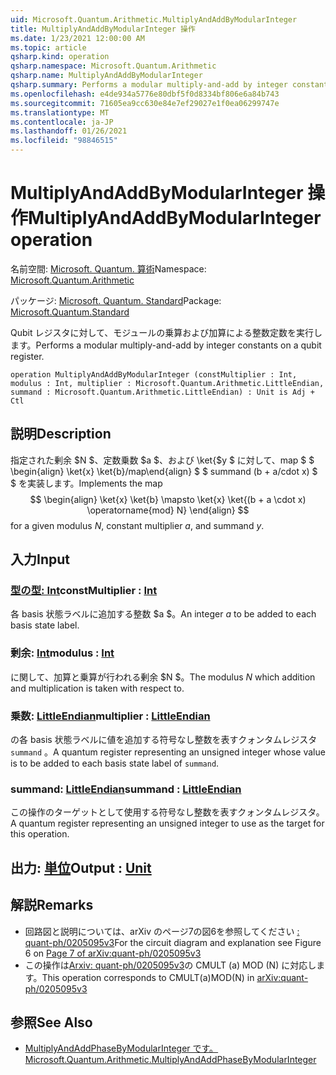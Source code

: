 ```yaml
---
uid: Microsoft.Quantum.Arithmetic.MultiplyAndAddByModularInteger
title: MultiplyAndAddByModularInteger 操作
ms.date: 1/23/2021 12:00:00 AM
ms.topic: article
qsharp.kind: operation
qsharp.namespace: Microsoft.Quantum.Arithmetic
qsharp.name: MultiplyAndAddByModularInteger
qsharp.summary: Performs a modular multiply-and-add by integer constants on a qubit register.
ms.openlocfilehash: e4de934a5776e80dbf5f0d8334bf806e6a84b743
ms.sourcegitcommit: 71605ea9cc630e84e7ef29027e1f0ea06299747e
ms.translationtype: MT
ms.contentlocale: ja-JP
ms.lasthandoff: 01/26/2021
ms.locfileid: "98846515"
---
```

# <a name="multiplyandaddbymodularinteger-operation"></a><span data-ttu-id="9a663-102">MultiplyAndAddByModularInteger 操作</span><span class="sxs-lookup"><span data-stu-id="9a663-102">MultiplyAndAddByModularInteger operation</span></span>

<span data-ttu-id="9a663-103">名前空間: [Microsoft. Quantum. 算術](xref:Microsoft.Quantum.Arithmetic)</span><span class="sxs-lookup"><span data-stu-id="9a663-103">Namespace: [Microsoft.Quantum.Arithmetic](xref:Microsoft.Quantum.Arithmetic)</span></span>

<span data-ttu-id="9a663-104">パッケージ: [Microsoft. Quantum. Standard](https://nuget.org/packages/Microsoft.Quantum.Standard)</span><span class="sxs-lookup"><span data-stu-id="9a663-104">Package: [Microsoft.Quantum.Standard](https://nuget.org/packages/Microsoft.Quantum.Standard)</span></span>


<span data-ttu-id="9a663-105">Qubit レジスタに対して、モジュールの乗算および加算による整数定数を実行します。</span><span class="sxs-lookup"><span data-stu-id="9a663-105">Performs a modular multiply-and-add by integer constants on a qubit register.</span></span>

```qsharp
operation MultiplyAndAddByModularInteger (constMultiplier : Int, modulus : Int, multiplier : Microsoft.Quantum.Arithmetic.LittleEndian, summand : Microsoft.Quantum.Arithmetic.LittleEndian) : Unit is Adj + Ctl
```


## <a name="description"></a><span data-ttu-id="9a663-106">説明</span><span class="sxs-lookup"><span data-stu-id="9a663-106">Description</span></span>

<span data-ttu-id="9a663-107">指定された剰余 $N $、定数乗数 $a $、および \ket{$y $ に対して、map $ $ \begin{align} \ket{x} \ket{b}/map\end{align} $ $ summand (b + a/cdot x) $ $ を実装します。</span><span class="sxs-lookup"><span data-stu-id="9a663-107">Implements the map $$ \begin{align} \ket{x} \ket{b} \mapsto \ket{x} \ket{(b + a \cdot x) \operatorname{mod} N} \end{align} $$ for a given modulus $N$, constant multiplier $a$, and summand $y$.</span></span>

## <a name="input"></a><span data-ttu-id="9a663-108">入力</span><span class="sxs-lookup"><span data-stu-id="9a663-108">Input</span></span>

### <a name="constmultiplier--int"></a><span data-ttu-id="9a663-109">[型の型: Int](xref:microsoft.quantum.lang-ref.int)</span><span class="sxs-lookup"><span data-stu-id="9a663-109">constMultiplier : [Int](xref:microsoft.quantum.lang-ref.int)</span></span>

<span data-ttu-id="9a663-110">各 basis 状態ラベルに追加する整数 $a $。</span><span class="sxs-lookup"><span data-stu-id="9a663-110">An integer $a$ to be added to each basis state label.</span></span>


### <a name="modulus--int"></a><span data-ttu-id="9a663-111">剰余: [Int](xref:microsoft.quantum.lang-ref.int)</span><span class="sxs-lookup"><span data-stu-id="9a663-111">modulus : [Int](xref:microsoft.quantum.lang-ref.int)</span></span>

<span data-ttu-id="9a663-112">に関して、加算と乗算が行われる剰余 $N $。</span><span class="sxs-lookup"><span data-stu-id="9a663-112">The modulus $N$ which addition and multiplication is taken with respect to.</span></span>


### <a name="multiplier--littleendian"></a><span data-ttu-id="9a663-113">乗数: [LittleEndian](xref:Microsoft.Quantum.Arithmetic.LittleEndian)</span><span class="sxs-lookup"><span data-stu-id="9a663-113">multiplier : [LittleEndian](xref:Microsoft.Quantum.Arithmetic.LittleEndian)</span></span>

<span data-ttu-id="9a663-114">の各 basis 状態ラベルに値を追加する符号なし整数を表すクォンタムレジスタ `summand` 。</span><span class="sxs-lookup"><span data-stu-id="9a663-114">A quantum register representing an unsigned integer whose value is to be added to each basis state label of `summand`.</span></span>


### <a name="summand--littleendian"></a><span data-ttu-id="9a663-115">summand: [LittleEndian](xref:Microsoft.Quantum.Arithmetic.LittleEndian)</span><span class="sxs-lookup"><span data-stu-id="9a663-115">summand : [LittleEndian](xref:Microsoft.Quantum.Arithmetic.LittleEndian)</span></span>

<span data-ttu-id="9a663-116">この操作のターゲットとして使用する符号なし整数を表すクォンタムレジスタ。</span><span class="sxs-lookup"><span data-stu-id="9a663-116">A quantum register representing an unsigned integer to use as the target for this operation.</span></span>



## <a name="output--unit"></a><span data-ttu-id="9a663-117">出力: [単位](xref:microsoft.quantum.lang-ref.unit)</span><span class="sxs-lookup"><span data-stu-id="9a663-117">Output : [Unit](xref:microsoft.quantum.lang-ref.unit)</span></span>



## <a name="remarks"></a><span data-ttu-id="9a663-118">解説</span><span class="sxs-lookup"><span data-stu-id="9a663-118">Remarks</span></span>

- <span data-ttu-id="9a663-119">回路図と説明については、arXiv のページ7の図6を参照してください [: quant-ph/0205095v3](https://arxiv.org/pdf/quant-ph/0205095v3.pdf#page=7)</span><span class="sxs-lookup"><span data-stu-id="9a663-119">For the circuit diagram and explanation see Figure 6 on [Page 7 of arXiv:quant-ph/0205095v3](https://arxiv.org/pdf/quant-ph/0205095v3.pdf#page=7)</span></span>
- <span data-ttu-id="9a663-120">この操作は[Arxiv: quant-ph/0205095v3](https://arxiv.org/pdf/quant-ph/0205095v3.pdf)の CMULT (a) MOD (N) に対応します。</span><span class="sxs-lookup"><span data-stu-id="9a663-120">This operation corresponds to CMULT(a)MOD(N) in [arXiv:quant-ph/0205095v3](https://arxiv.org/pdf/quant-ph/0205095v3.pdf)</span></span>

## <a name="see-also"></a><span data-ttu-id="9a663-121">参照</span><span class="sxs-lookup"><span data-stu-id="9a663-121">See Also</span></span>

- [<span data-ttu-id="9a663-122">MultiplyAndAddPhaseByModularInteger です。</span><span class="sxs-lookup"><span data-stu-id="9a663-122">Microsoft.Quantum.Arithmetic.MultiplyAndAddPhaseByModularInteger</span></span>](xref:Microsoft.Quantum.Arithmetic.MultiplyAndAddPhaseByModularInteger)